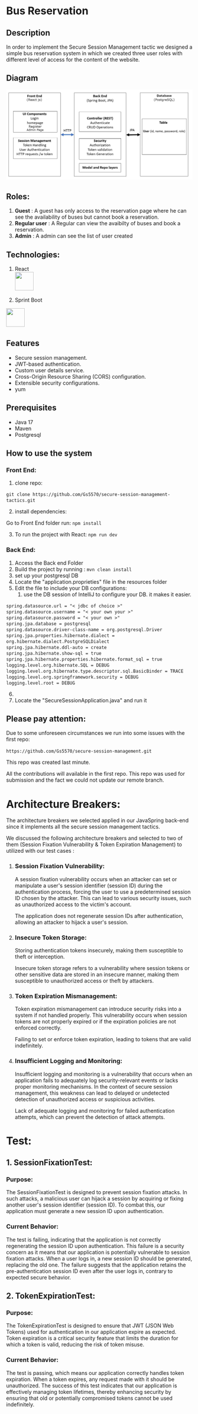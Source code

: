 # Bus Reservation

## Description

In order to implement the Secure Session Management tactic we designed a simple bus reservation system in which we created three user roles with different level of access for the content of the website.

## Diagram

<img src="./Front-End/assets/WhatsApp%20Image%202023-11-20%20at%207.34.45%20PM.jpeg">

## Roles:

1. **Guest** :
   A guest has only access to the reservation page where he can see the availability of buses but cannot book a reservation.
2. **Regular user** :
   A Regular can view the avaibilty of buses and book a reservation.
3. **Admin** : A admin can see the list of user created

## Technologies:

1. React  
   <img src="https://user-images.githubusercontent.com/25181517/183897015-94a058a6-b86e-4e42-a37f-bf92061753e5.png" width="50" height="50">

2. Sprint Boot

<img src="https://user-images.githubusercontent.com/25181517/183891303-41f257f8-6b3d-487c-aa56-c497b880d0fb.png" width="50" height="50">

## Features

- Secure session management.
- JWT-based authentication.
- Custom user details service.
- Cross-Origin Resource Sharing (CORS) configuration.
- Extensible security configurations.
- yum

## Prerequisites

- Java 17
- Maven
- Postgresql

## How to use the system

### Front End:

1. clone repo:

```
git clone https://github.com/Gs5570/secure-session-management-tactics.git
```

2. install dependencies:

Go to Front End folder run: `npm install`

3. To run the project with React: `npm run dev`

### Back End:

1. Access the Back end Folder
2. Build the project by running : `mvn clean install`
3. set up your postgresql DB
4. Locate the "application.proprieties" file in the resources folder
5. Edit the file to include your DB configurations:
   1. use the DB session of IntelliJ to configure your DB. it makes it easier.

```
spring.datasource.url = "< jdbc of choice >"
spring.datasource.username = "< your own your >"
spring.datasource.password = "< your own >"
spring.jpa.database = postgresql
spring.datasource.driver-class-name = org.postgresql.Driver
spring.jpa.properties.hibernate.dialect = org.hibernate.dialect.PostgreSQLDialect
spring.jpa.hibernate.ddl-auto = create
spring.jpa.hibernate.show-sql = true
spring.jpa.hibernate.properties.hibernate.format_sql = true
logging.level.org.hibernate.SQL = DEBUG
logging.level.org.hibernate.type.descriptor.sql.BasicBinder = TRACE
logging.level.org.springframework.security = DEBUG
logging.level.root = DEBUG
```

6.
7. Locate the "SecureSessionApplication.java" and run it

## Please pay attention:

Due to some unforeseen circumstances we run into some issues with the first repo:

`https://github.com/Gs5570/secure-session-management.git`

This repo was created last minute.

All the contributions will available in the first repo. This repo was used for submission and the fact we could not update our remote branch.

# Architecture Breakers:

The architecture breakers we selected applied in our JavaSpring back-end since it implements all the secure session management tactics.

We discussed the following architecture breakers and selected to two of them (Session Fixation Vulnerability & Token Expiration Management) to utilized with our test cases :

1. ### Session Fixation Vulnerability:

   A session fixation vulnerability occurs when an attacker can set or manipulate a user's session identifier (session ID) during the authentication process, forcing the user to use a predetermined session ID chosen by the attacker. This can lead to various security issues, such as unauthorized access to the victim's account.

   The application does not regenerate session IDs after authentication, allowing an attacker to hijack a user's session.

2. ### Insecure Token Storage:

   Storing authentication tokens insecurely, making them susceptible to theft or interception.

   Insecure token storage refers to a vulnerability where session tokens or other sensitive data are stored in an insecure manner, making them susceptible to unauthorized access or theft by attackers.

3. ### Token Expiration Mismanagement:

   Token expiration mismanagement can introduce security risks into a system if not handled properly. This vulnerability occurs when session tokens are not properly expired or if the expiration policies are not enforced correctly.

   Failing to set or enforce token expiration, leading to tokens that are valid indefinitely.

4. ### Insufficient Logging and Monitoring:

   Insufficient logging and monitoring is a vulnerability that occurs when an application fails to adequately log security-relevant events or lacks proper monitoring mechanisms. In the context of secure session management, this weakness can lead to delayed or undetected detection of unauthorized access or suspicious activities.

   Lack of adequate logging and monitoring for failed authentication attempts, which can prevent the detection of attack attempts.

# Test:

## 1. SessionFixationTest:

### Purpose:

The SessionFixationTest is designed to prevent session fixation attacks. In such attacks, a malicious user can hijack a session by acquiring or fixing another user's session identifier (session ID). To combat this, our application must generate a new session ID upon authentication.

### Current Behavior:

The test is failing, indicating that the application is not correctly regenerating the session ID upon authentication. This failure is a security concern as it means that our application is potentially vulnerable to session fixation attacks. When a user logs in, a new session ID should be generated, replacing the old one. The failure suggests that the application retains the pre-authentication session ID even after the user logs in, contrary to expected secure behavior.

## 2. TokenExpirationTest:

### Purpose:

The TokenExpirationTest is designed to ensure that JWT (JSON Web Tokens) used for authentication in our application expire as expected. Token expiration is a critical security feature that limits the duration for which a token is valid, reducing the risk of token misuse.

### Current Behavior:

The test is passing, which means our application correctly handles token expiration. When a token expires, any request made with it should be unauthorized. The success of this test indicates that our application is effectively managing token lifetimes, thereby enhancing security by ensuring that old or potentially compromised tokens cannot be used indefinitely.
